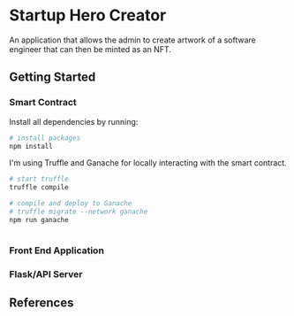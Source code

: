 # Startup Hero Creator

An application that allows the admin to create artwork of a software engineer
that can then be minted as an NFT.

## Getting Started

### Smart Contract

Install all dependencies by running:

```bash
# install packages
npm install

```

I'm using Truffle and Ganache for locally interacting with the smart contract.

```bash
# start truffle
truffle compile

# compile and deploy to Ganache
# truffle migrate --network ganache
npm run ganache



```

### Front End Application

### Flask/API Server

## References
